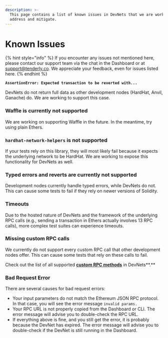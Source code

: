 ```yaml
---
description: >-
  This page contains a list of known issues in DevNets that we are working to
  address and mitigate.
---
```


# Known Issues

{% hint style="info" %}
If you encounter any issues not mentioned here, please contact our support team via the chat in the Dashboard or at [support@tenderly.co](mailto:support@tenderly.co). We appreciate your feedback, even for issues listed here.
{% endhint %}

**`AssertionError: Expected transaction to be reverted with...`**

DevNets do not return full data as other development nodes (HardHat, Anvil, Ganache) do. We are working to support this case.

### **Waffle is currently not supported**

We are working on supporting Waffle in the future. In the meantime, try using plain Ethers.

### **`hardhat-network-helpers` is not supported**

If your tests rely on this library, they will most likely fail because it expects the underlying network to be HardHat. We are working to expose this functionality for DevNets as well.

### **Typed errors and reverts are currently not supported**

Development nodes currently handle typed errors, while DevNets do not. This can cause some tests to fail if they rely on newer versions of Solidity.

### **Timeouts**

Due to the hosted nature of DevNets and the framework of the underlying RPC calls (e.g., sending a transaction in Ethers actually involves 13 RPC calls), more complex test suites can experience timeouts.

### **Missing custom RPC calls**

We currently do not support every custom RPC call that other development nodes offer. This can cause some tests that rely on these calls to fail.

Check out the list of all supported [**custom RPC methods**](custom-rpc-methods.md) in DevNets**.**

### **Bad Request Error**

There are several causes for bad request errors:

* Your input parameters do not match the Ethereum JSON RPC protocol. In that case, you will see the error message `invalid params.`
* Your RPC URL is not properly copied from the Dashboard or CLI. The error message will advise you to double-check the RPC URL.
* If everything above is fine, and you still get the error, it is probably because the DevNet has expired. The error message will advise you to double-check if the DevNet is still running in the Dashboard.
